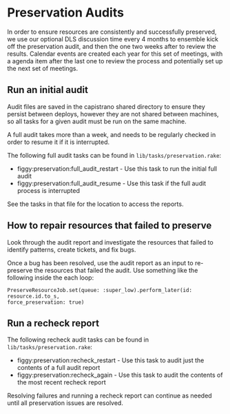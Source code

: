 # Preservation Audits

In order to ensure resources are consistently and successfully preserved, we use our optional DLS discussion time every 4 months to ensemble kick off the preservation audit, and then the one two weeks after to review the results. Calendar events are created each year for this set of meetings, with a agenda item after the last one to review the process and potentially set up the next set of meetings.

## Run an initial audit

Audit files are saved in the capistrano shared directory to ensure they persist
between deploys, however they are not shared between machines, so all tasks for
a given audit must be run on the same machine.

A full audit takes more than a week, and needs to be regularly checked in order to resume it if it is interrupted.

The following full audit tasks can be found in `lib/tasks/preservation.rake`:
  * figgy:preservation:full_audit_restart - Use this task to run the initial full audit
  * figgy:preservation:full_audit_resume - Use this task if the full audit process is interrupted

See the tasks in that file for the location to access the reports.

## How to repair resources that failed to preserve

Look through the audit report and investigate the resources that failed to identify patterns, create tickets, and fix bugs.

Once a bug has been resolved, use the audit report as an input to re-preserve
the resources that failed the audit. Use something like the following inside the
each loop:

```
PreserveResourceJob.set(queue: :super_low).perform_later(id: resource.id.to_s,
force_preservation: true)
```

## Run a recheck report

The following recheck audit tasks can be found in `lib/tasks/preservation.rake`:
  * figgy:preservation:recheck_restart - Use this task to audit just the contents of a full audit report
  * figgy:preservation:recheck_again - Use this task to audit the contents of the most recent recheck report

Resolving failures and running a recheck report can continue as needed until all preservation issues are resolved.
